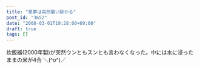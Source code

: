 ```yaml
---
title: "悪夢は突然襲い掛かる"
post_id: "3652"
date: "2008-03-01T19:28:00+09:00"
draft: true
tags: []
---
```



炊飯器(2000年製)が突然ウンともスンとも言わなくなった。中には水に浸ったままの米が4合 ＼(^o^)／
